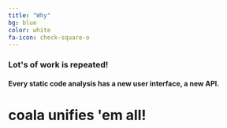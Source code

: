 ```yaml
---
title: "Why"
bg: blue
color: white
fa-icon: check-square-o
---
```


### Lot's of work is repeated!

#### Every static code analysis has a new user interface, a new API.

# coala unifies 'em all!
